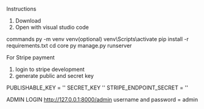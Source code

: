 Instructions
1. Download
2. Open with visual studio code

commands
py -m venv venv(optional)
venv\Scripts\activate
pip install -r requirements.txt
cd core
py manage.py runserver

For Stripe payment
1. login to stripe development
2. generate public and secret key

PUBLISHABLE_KEY = '' SECRET_KEY '' STRIPE_ENDPOINT_SECRET = ''

ADMIN LOGIN
http://127.0.0.1:8000/admin
username and password = admin
